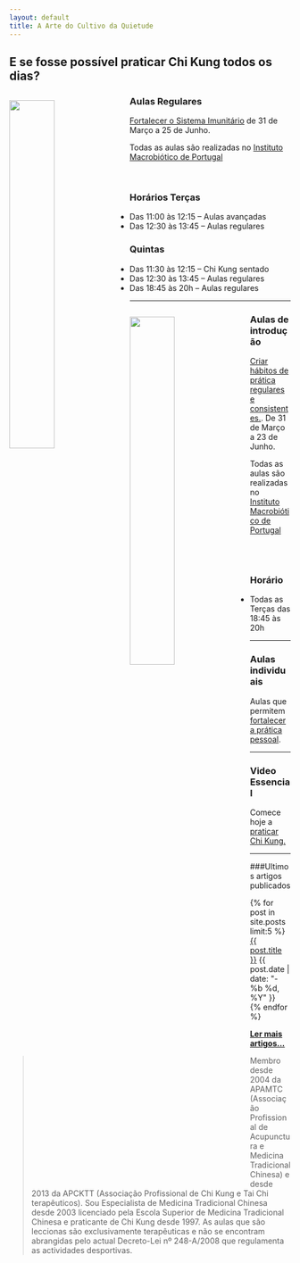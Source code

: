 ```yaml
---
layout: default 
title: A Arte do Cultivo da Quietude
---
```

## E se fosse possível praticar Chi Kung todos os dias?

<a href="http://devagar.org/imunidade.html"><img src="http://devagar.org/imagens/imunidade.jpg" style="width: 40%; float: left; margin-right: 1em; margin-top: 1em;" /></a>

 
<h3>Aulas Regulares</h3>

[Fortalecer o Sistema Imunitário](/imunidade.html) de 31 de Março a 25 de Junho.

Todas as aulas são realizadas no [Instituto Macrobiótico de Portugal](http://institutomacrobiotico.com)

<br>

### Horários Terças

+ Das 11:00 às 12:15 – Aulas avançadas
+ Das 12:30 às 13:45 – Aulas regulares

### Quintas

- Das 11:30 às 12:15 – Chi Kung sentado
- Das 12:30 às 13:45 – Aulas regulares
- Das 18:45 às 20h – Aulas regulares

<hr>

<a href="http://devagar.org/zero.html"><img src="http://devagar.org/pimagens/zero.jpg" style="width: 40%; float: left; margin-right: 1em; margin-top: 1em;" /></a>

<h3>Aulas de introdução</h3>

[Criar hábitos de prática regulares e consistentes.](zero.html). De 31 de Março a 23 de Junho.

Todas as aulas são realizadas no [Instituto Macrobiótico de Portugal](http://institutomacrobiotico.com)

<br>
<br>

### Horário

+ Todas as Terças das 18:45 às 20h

<hr>

### Aulas individuais

Aulas que permitem [fortalecer a prática pessoal](/aulas-individuais.html).

<hr>

### Video Essencial

Comece hoje a [praticar Chi Kung.](http://devagar.org/video.html)

<hr>

###Ultimos artigos publicados

<div class="hfeed">
    <article class="hentry entry">
        <p>{% for post in site.posts limit:5 %}
            <a href="{{ post.url }}">{{ post.title }}</a>
            <time datetime="{{ post.date | xmlschema }}">{{ post.date | date: "- %b %d, %Y" }}</time> 
          <br>
          {% endfor %}
         </p>
     </article>
 </div>

**[Ler mais artigos...](/blog.html)** 

>Membro desde 2004 da APAMTC (Associação Profissional de Acupunctura e Medicina Tradicional Chinesa) e desde 2013 da APCKTT (Associação Profissional de Chi Kung e Tai Chi terapêuticos). Sou Especialista de Medicina Tradicional Chinesa desde 2003 licenciado pela Escola Superior de Medicina Tradicional Chinesa e praticante de Chi Kung desde 1997. As aulas que são leccionas são exclusivamente terapêuticas e não se encontram abrangidas pelo actual Decreto-Lei nº 248-A/2008 que regulamenta as actividades desportivas.

